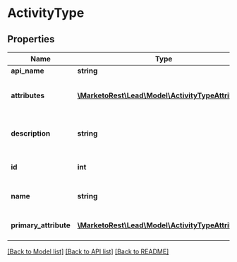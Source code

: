 # ActivityType

## Properties
Name | Type | Description | Notes
------------ | ------------- | ------------- | -------------
**api_name** | **string** |  | [optional] 
**attributes** | [**\MarketoRest\Lead\Model\ActivityTypeAttribute[]**](ActivityTypeAttribute.md) | List of secondary attributes of the type | 
**description** | **string** | Description of the activity type | [optional] 
**id** | **int** | Id of the activity type | 
**name** | **string** | Name of the activity type | 
**primary_attribute** | [**\MarketoRest\Lead\Model\ActivityTypeAttribute**](ActivityTypeAttribute.md) | Primary attribute of the type | 

[[Back to Model list]](../README.md#documentation-for-models) [[Back to API list]](../README.md#documentation-for-api-endpoints) [[Back to README]](../README.md)


